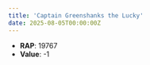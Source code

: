 ```yaml
---
title: 'Captain Greenshanks the Lucky'
date: 2025-08-05T00:00:00Z
---
```

- **RAP**: 19767
- **Value**: -1
